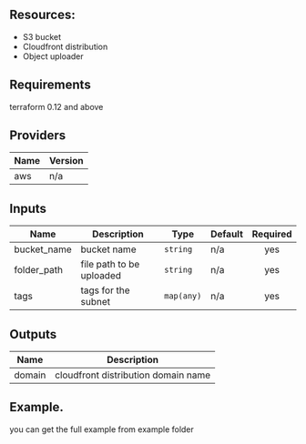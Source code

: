 ## Resources:
- S3 bucket
- Cloudfront distribution
- Object uploader
## Requirements

terraform 0.12 and above

## Providers

| Name | Version |
|------|---------|
| aws | n/a |

## Inputs

| Name | Description | Type | Default | Required |
|------|-------------|------|---------|:--------:|
| bucket\_name | bucket name | `string` | n/a | yes |
| folder\_path | file path to be uploaded | `string` | n/a | yes |
| tags | tags for the subnet | `map(any)` | n/a | yes |

## Outputs

| Name | Description |
|------|-------------|
| domain | cloudfront distribution domain name |

## Example.
you can get the full example from example folder
